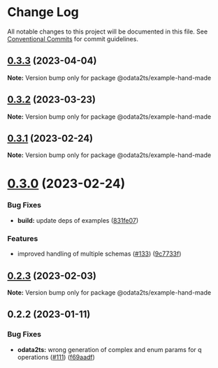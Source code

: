 # Change Log

All notable changes to this project will be documented in this file.
See [Conventional Commits](https://conventionalcommits.org) for commit guidelines.

## [0.3.3](https://github.com/odata2ts/odata2ts/compare/@odata2ts/example-hand-made@0.3.2...@odata2ts/example-hand-made@0.3.3) (2023-04-04)

**Note:** Version bump only for package @odata2ts/example-hand-made

## [0.3.2](https://github.com/odata2ts/odata2ts/compare/@odata2ts/example-hand-made@0.3.1...@odata2ts/example-hand-made@0.3.2) (2023-03-23)

**Note:** Version bump only for package @odata2ts/example-hand-made

## [0.3.1](https://github.com/odata2ts/odata2ts/compare/@odata2ts/example-hand-made@0.3.0...@odata2ts/example-hand-made@0.3.1) (2023-02-24)

**Note:** Version bump only for package @odata2ts/example-hand-made

# [0.3.0](https://github.com/odata2ts/odata2ts/compare/@odata2ts/example-hand-made@0.2.3...@odata2ts/example-hand-made@0.3.0) (2023-02-24)

### Bug Fixes

* **build:** update deps of examples ([831fe07](https://github.com/odata2ts/odata2ts/commit/831fe07197f999dde9509a9166f189b49dccc8bc))

### Features

* improved handling of multiple schemas ([#133](https://github.com/odata2ts/odata2ts/issues/133)) ([9c7733f](https://github.com/odata2ts/odata2ts/commit/9c7733f5f95e8f65df52ed13889d352cc9c7f4fb))

## [0.2.3](https://github.com/odata2ts/odata2ts/compare/@odata2ts/example-hand-made@0.2.2...@odata2ts/example-hand-made@0.2.3) (2023-02-03)

**Note:** Version bump only for package @odata2ts/example-hand-made

## 0.2.2 (2023-01-11)

### Bug Fixes

* **odata2ts:** wrong generation of complex and enum params for q operations ([#111](https://github.com/odata2ts/odata2ts/issues/111)) ([f69aadf](https://github.com/odata2ts/odata2ts/commit/f69aadf52201fbf854d00103f763f465c7557de4))
